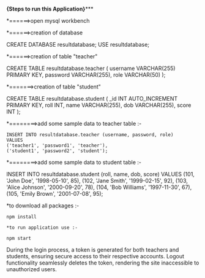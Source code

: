 ******************************{Steps to run this Application}*********************************

   *======>open mysql workbench 

   *======>creation of database 

   CREATE DATABASE resultdatabase;
   USE resultdatabase;
	
	
   *======>creation of table "teacher"
   
   CREATE TABLE resultdatabase.teacher (
    username VARCHAR(255) PRIMARY KEY,
    password VARCHAR(255),
    role VARCHAR(50)
    );

   
   *=======>creation of table "student"
   
   CREATE TABLE resultdatabase.student 
   ( _id INT AUTO_INCREMENT PRIMARY KEY, 
   roll INT, name VARCHAR(255), 
   dob VARCHAR(255), 
   score INT );


   
   *========>add some sample data to teacher table :-
   
   
    INSERT INTO resultdatabase.teacher (username, password, role)
    VALUES
    ('teacher1', 'password1', 'teacher'),
    ('student1', 'password2', 'student');
	
	  
   
   *========>add some sample data to student table :-
   
   INSERT INTO resultdatabase.student (roll, name, dob, score)
    VALUES
    (101, 'John Doe', '1998-05-10', 85),
    (102, 'Jane Smith', '1999-02-15', 92),
    (103, 'Alice Johnson', '2000-09-20', 78),
    (104, 'Bob Williams', '1997-11-30', 67),
    (105, 'Emily Brown', '2001-07-08', 95);

  
   
   *to download all packages :-

    npm install

    *to run application use :-
	
    npm start





During the login process, a token is generated for both teachers and students, ensuring secure access to their respective accounts.
Logout functionality seamlessly deletes the token, rendering the site inaccessible to unauthorized users.

